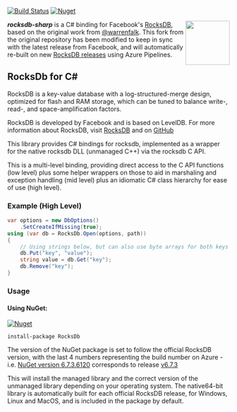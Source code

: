 
[![Build Status](https://dev.azure.com/curiosity-ai/mosaik/_apis/build/status/rocksdb-sharp?branchName=master)](https://dev.azure.com/curiosity-ai/mosaik/_build/latest?definitionId=20&branchName=master) [![Nuget](https://img.shields.io/nuget/v/rocksdb.svg?maxAge=0&colorB=brightgreen)](https://www.nuget.org/packages/rocksdb/) 

<img src="https://raw.githubusercontent.com/curiosity-ai/rocksdb-sharp/refs/heads/master/csharp/logo-128.png" width="100" height="100" align="right" />

_**rocksdb-sharp**_ is a C# binding for Facebook's [RocksDB](https://github.com/facebook/rocksdb/), based on the original work from [@warrenfalk](https://github.com/warrenfalk). This fork from the original repository has been modified to keep in sync with the latest release from Facebook, and will automatically re-built on new [RocksDB releases](https://github.com/facebook/rocksdb/releases) using Azure Pipelines.

## RocksDb for C# #
RocksDB is a key-value database with a log-structured-merge design, optimized for flash and RAM storage,
which can be tuned to balance write-, read-, and space-amplification factors.

RocksDB is developed by Facebook and is based on LevelDB.
For more information about RocksDB, visit [RocksDB](http://rocksdb.org/) and on [GitHub](https://github.com/facebook/rocksdb)

This library provides C# bindings for rocksdb, implemented as a wrapper for the native rocksdb DLL (unmanaged C++) via the rocksdb C API.

This is a multi-level binding, 
providing direct access to the C API functions (low level) 
plus some helper wrappers on those to aid in marshaling and exception handling (mid level) 
plus an idiomatic C# class hierarchy for ease of use (high level).

### Example (High Level)

```csharp
var options = new DbOptions()
    .SetCreateIfMissing(true);
using (var db = RocksDb.Open(options, path))
{
    // Using strings below, but can also use byte arrays for both keys and values
    db.Put("key", "value");
    string value = db.Get("key");
    db.Remove("key");
}
```
### Usage

#### Using NuGet:

[![Nuget](https://img.shields.io/nuget/v/rocksdb.svg?maxAge=0&colorB=brightgreen)](https://www.nuget.org/packages/rocksdb/) 

```
install-package RocksDb
```

The version of the NuGet package is set to follow the official RocksDB version, with the last 4 numbers representing the build number on Azure - i.e. [NuGet version 6.7.3.6120](https://www.nuget.org/packages/rocksdb/6.7.3.6120) corresponds to release [v6.7.3](https://github.com/facebook/rocksdb/releases/tag/v6.7.3)

This will install the managed library and the correct version of the unmanaged library depending on your operating system. The native64-bit library is automatically built for each official RocksDB release, for Windows, Linux and MacOS, and is included in the package by default.


